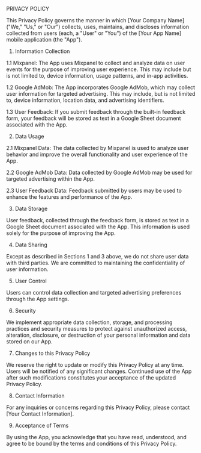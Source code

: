 PRIVACY POLICY

This Privacy Policy governs the manner in which [Your Company Name] ("We," "Us," or "Our") collects, uses, maintains, and discloses information collected from users (each, a "User" or "You") of the [Your App Name] mobile application (the "App").

1. Information Collection

1.1 Mixpanel: The App uses Mixpanel to collect and analyze data on user events for the purpose of improving user experience. This may include but is not limited to, device information, usage patterns, and in-app activities.

1.2 Google AdMob: The App incorporates Google AdMob, which may collect user information for targeted advertising. This may include, but is not limited to, device information, location data, and advertising identifiers.

1.3 User Feedback: If you submit feedback through the built-in feedback form, your feedback will be stored as text in a Google Sheet document associated with the App.

2. Data Usage

2.1 Mixpanel Data: The data collected by Mixpanel is used to analyze user behavior and improve the overall functionality and user experience of the App.

2.2 Google AdMob Data: Data collected by Google AdMob may be used for targeted advertising within the App.

2.3 User Feedback Data: Feedback submitted by users may be used to enhance the features and performance of the App.

3. Data Storage

User feedback, collected through the feedback form, is stored as text in a Google Sheet document associated with the App. This information is used solely for the purpose of improving the App.

4. Data Sharing

Except as described in Sections 1 and 3 above, we do not share user data with third parties. We are committed to maintaining the confidentiality of user information.

5. User Control

Users can control data collection and targeted advertising preferences through the App settings.

6. Security

We implement appropriate data collection, storage, and processing practices and security measures to protect against unauthorized access, alteration, disclosure, or destruction of your personal information and data stored on our App.

7. Changes to this Privacy Policy

We reserve the right to update or modify this Privacy Policy at any time. Users will be notified of any significant changes. Continued use of the App after such modifications constitutes your acceptance of the updated Privacy Policy.

8. Contact Information

For any inquiries or concerns regarding this Privacy Policy, please contact [Your Contact Information].

9. Acceptance of Terms

By using the App, you acknowledge that you have read, understood, and agree to be bound by the terms and conditions of this Privacy Policy.
